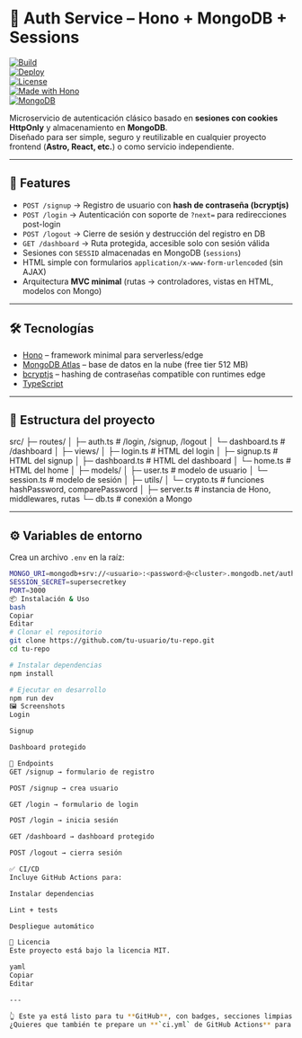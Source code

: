 # 🔐 Auth Service – Hono + MongoDB + Sessions  

[![Build](https://img.shields.io/github/actions/workflow/status/tu-usuario/tu-repo/ci.yml?label=build&logo=github)](https://github.com/Flaticon/Auth-Service-Hono-MongoDB-Secure-Sessions/actions)  
[![Deploy](https://img.shields.io/badge/deploy-cloudflare%20pages-blue?logo=cloudflare)](https://pages.cloudflare.com)  
[![License](https://img.shields.io/github/license/Flaticon/Auth-Service-Hono-MongoDB-Secure-Sessions)](./LICENSE)  
[![Made with Hono](https://img.shields.io/badge/made%20with-hono-orange?logo=cloudflare)](https://hono.dev)  
[![MongoDB](https://img.shields.io/badge/db-mongodb-green?logo=mongodb)](https://mongodb.com)  

Microservicio de autenticación clásico basado en **sesiones con cookies HttpOnly** y almacenamiento en **MongoDB**.  
Diseñado para ser simple, seguro y reutilizable en cualquier proyecto frontend (**Astro, React, etc.**) o como servicio independiente.  

---

## 🚀 Features

- `POST /signup` → Registro de usuario con **hash de contraseña (bcryptjs)**  
- `POST /login` → Autenticación con soporte de `?next=` para redirecciones post-login  
- `POST /logout` → Cierre de sesión y destrucción del registro en DB  
- `GET /dashboard` → Ruta protegida, accesible solo con sesión válida  
- Sesiones con `SESSID` almacenadas en MongoDB (`sessions`)  
- HTML simple con formularios `application/x-www-form-urlencoded` (sin AJAX)  
- Arquitectura **MVC minimal** (rutas → controladores, vistas en HTML, modelos con Mongo)  

---

## 🛠️ Tecnologías

- [Hono](https://hono.dev/) – framework minimal para serverless/edge  
- [MongoDB Atlas](https://www.mongodb.com/atlas/database) – base de datos en la nube (free tier 512 MB)  
- [bcryptjs](https://www.npmjs.com/package/bcryptjs) – hashing de contraseñas compatible con runtimes edge  
- [TypeScript](https://www.typescriptlang.org/)  

---

## 📂 Estructura del proyecto

src/
├─ routes/
│ ├─ auth.ts # /login, /signup, /logout
│ └─ dashboard.ts # /dashboard
│
├─ views/
│ ├─ login.ts # HTML del login
│ ├─ signup.ts # HTML del signup
│ ├─ dashboard.ts # HTML del dashboard
│ └─ home.ts # HTML del home
│
├─ models/
│ ├─ user.ts # modelo de usuario
│ └─ session.ts # modelo de sesión
│
├─ utils/
│ └─ crypto.ts # funciones hashPassword, comparePassword
│
├─ server.ts # instancia de Hono, middlewares, rutas
└─ db.ts # conexión a Mongo



---

## ⚙️ Variables de entorno

Crea un archivo `.env` en la raíz:

```bash
MONGO_URI=mongodb+srv://<usuario>:<password>@<cluster>.mongodb.net/auth  
SESSION_SECRET=supersecretkey  
PORT=3000  
📦 Instalación & Uso
bash
Copiar
Editar
# Clonar el repositorio
git clone https://github.com/tu-usuario/tu-repo.git
cd tu-repo

# Instalar dependencias
npm install

# Ejecutar en desarrollo
npm run dev
🖼 Screenshots
Login

Signup

Dashboard protegido

🔗 Endpoints
GET /signup → formulario de registro

POST /signup → crea usuario

GET /login → formulario de login

POST /login → inicia sesión

GET /dashboard → dashboard protegido

POST /logout → cierra sesión

✅ CI/CD
Incluye GitHub Actions para:

Instalar dependencias

Lint + tests

Despliegue automático

📜 Licencia
Este proyecto está bajo la licencia MIT.

yaml
Copiar
Editar

---

👆 Este ya está listo para tu **GitHub**, con badges, secciones limpias y screenshots.  
¿Quieres que también te prepare un **`ci.yml` de GitHub Actions** para que tu badge de `Build` funcione de inmediato